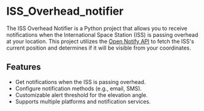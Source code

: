 # ISS_Overhead_notifier
The ISS Overhead Notifier is a Python project that allows you to receive notifications when the International Space Station (ISS) is passing overhead at your location. 
This project utilizes the [Open Notify API](http://open-notify.org/) to fetch the ISS's current position and determines if it will be visible from your coordinates.
## Features
- Get notifications when the ISS is passing overhead.
- Configure notification methods (e.g., email, SMS).
- Customizable alert threshold for the elevation angle.
- Supports multiple platforms and notification services.
